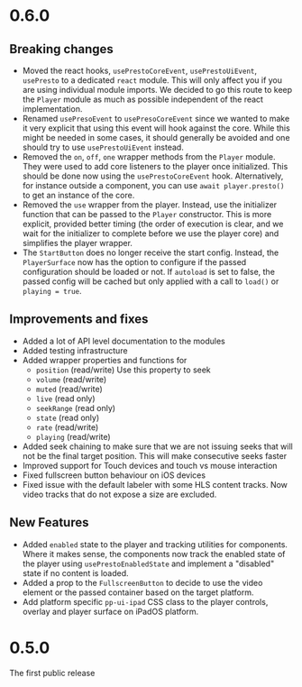 # 0.6.0

## Breaking changes

* Moved the react hooks, `usePrestoCoreEvent`, `usePrestoUiEvent`, `usePresto` to
  a dedicated `react` module. This will only affect you if you are using
  individual module imports.
  We decided to go this route to keep the `Player` module as much as possible
  independent of the react implementation.
* Renamed `usePresoEvent` to `usePresoCoreEvent` since we wanted to make it very
  explicit that using this event will hook against the core. While this might be
  needed in some cases, it should generally be avoided and one should try to use
  `usePrestoUiEvent` instead.
* Removed the `on`, `off`, `one` wrapper methods from the `Player` module. They were
  used to add core listeners to the player once initialized. This should be done now
  using the `usePrestoCoreEvent` hook. Alternatively, for instance outside a component,
  you can use `await player.presto()` to get an instance of the core.
* Removed the `use` wrapper from the player. Instead, use the initializer function
  that can be passed to the `Player` constructor. This is more explicit, provided
  better timing (the order of execution is clear, and we wait for the initializer to
  complete before we use the player core) and simplifies the player wrapper.
* The `StartButton` does no longer receive the start config. Instead, the `PlayerSurface` now has the 
  option to configure if the passed configuration should be loaded or not. If `autoload` is set to false, 
  the passed config will be cached but only applied with a call to `load()` or `playing = true`.

## Improvements and fixes

* Added a lot of API level documentation to the modules
* Added testing infrastructure
* Added wrapper properties and functions for 
  * `position` (read/write) Use this property to seek
  * `volume` (read/write)
  * `muted` (read/write)
  * `live` (read only)
  * `seekRange` (read only)
  * `state` (read only)
  * `rate` (read/write)
  * `playing` (read/write)
* Added seek chaining to make sure that we are not issuing seeks that will not be the
  final target position. This will make consecutive seeks faster
* Improved support for Touch devices and touch vs mouse interaction
* Fixed fullscreen button behaviour on iOS devices
* Fixed issue with the default labeler with some HLS content tracks. Now video tracks
  that do not expose a size are excluded.

## New Features

* Added `enabled` state to the player and tracking utilities for components. Where it makes sense, the 
  components now track the enabled state of the player using `usePrestoEnabledState` and implement a 
  "disabled" state if no content is loaded.
* Added a prop to the `FullscreenButton` to decide to use the video element or the passed container based
  on the target platform.
* Add platform specific `pp-ui-ipad` CSS class to the player controls, overlay and player surface
  on iPadOS platform.

# 0.5.0

The first public release
